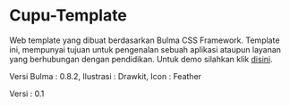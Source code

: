 # Cupu-Template
Web template yang dibuat berdasarkan Bulma CSS Framework. Template ini, mempunyai tujuan untuk pengenalan sebuah aplikasi ataupun layanan yang berhubungan dengan pendidikan. Untuk demo silahkan klik [disini](https://cupu.netlify.app).

Versi Bulma : 0.8.2,
Ilustrasi : Drawkit,
Icon : Feather

Versi : 0.1
